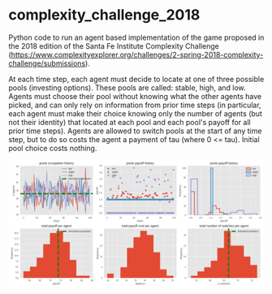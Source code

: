 # complexity_challenge_2018

Python code to run an agent based implementation of the game proposed in the 2018 edition of the Santa Fe Institute Complexity Challenge (https://www.complexityexplorer.org/challenges/2-spring-2018-complexity-challenge/submissions).

At each time step, each agent must decide to locate at one of three possible pools (investing options). 
These pools are called: stable, high, and low. 
Agents must choose their pool without knowing what the other agents have picked, and can only rely on 
information from prior time steps (in particular, each agent must make their choice knowing only the number
of agents (but not their identity) that located at each pool and each pool's payoff for all prior time steps). 
Agents are allowed to switch pools at the start of any time step, but to do so costs the agent a payment 
of tau (where 0 <= tau). Initial pool choice costs nothing.

![png](https://github.com/fabridamicelli/complexity_challenge_2018/blob/master/random_agents_summary_plot.png)
